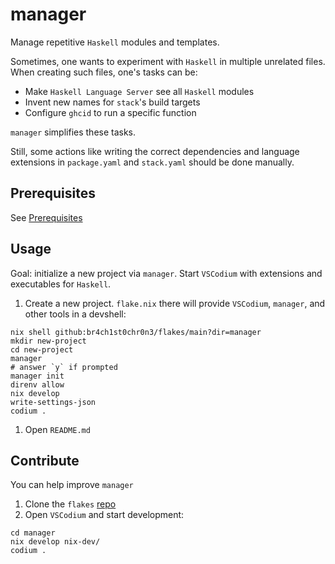 # manager

Manage repetitive `Haskell` modules and templates.

Sometimes, one wants to experiment with `Haskell` in multiple unrelated files. When creating such files, one's tasks can be:

- Make `Haskell Language Server` see all `Haskell` modules
- Invent new names for `stack`'s build targets
- Configure `ghcid` to run a specific function

`manager` simplifies these tasks.

Still, some actions like writing the correct dependencies and language extensions in `package.yaml` and `stack.yaml` should be done manually.

## Prerequisites

See [Prerequisites](https://github.com/br4ch1st0chr0n3/flakes#prerequisites)

## Usage

Goal: initialize a new project via `manager`. Start `VSCodium` with extensions and executables for `Haskell`.

1. Create a new project. `flake.nix` there will provide `VSCodium`, `manager`, and other tools in a devshell:

```console
nix shell github:br4ch1st0chr0n3/flakes/main?dir=manager
mkdir new-project
cd new-project
manager
# answer `y` if prompted
manager init
direnv allow
nix develop
write-settings-json
codium .
```

1. Open `README.md`

## Contribute

You can help improve `manager`

1. Clone the `flakes` [repo](https://github.com/br4ch1st0chr0n3/flakes)
1. Open `VSCodium` and start development:

  ```console
  cd manager
  nix develop nix-dev/
  codium .
  ```
